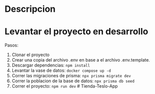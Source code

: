 # Descripcion


# Levantar el proyecto en desarrollo

Pasos:
1. Clonar el proyecto
2. Crear una copia del archivo .env en base a el archivo .env.template.
3. Descargar dependencias:  ```npm install```
4. Levantar la vase de datos:   ```docker compose up -d```
5. Correr las migraciones de prisma: ```npx prisma migrate dev```
6. Correr la poblacion de la base de datos: ```npx prisma db seed```
6. Correr el proyecto:      ```npm run dev```
#   T i e n d a - T e s l o - A p p  
 